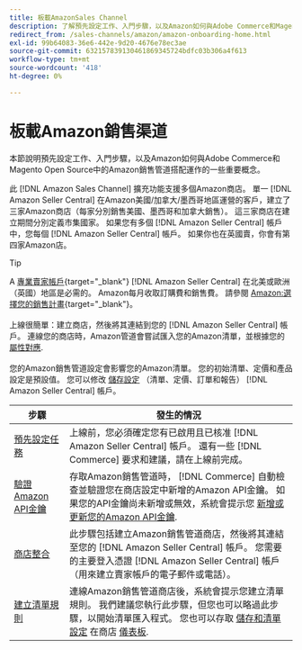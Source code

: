 ```yaml
---
title: 板載AmazonSales Channel
description: 了解預先設定工作、入門步驟，以及Amazon如何與Adobe Commerce和Magento Open Source中的AmazonSales Channel搭配使用。
redirect_from: /sales-channels/amazon/amazon-onboarding-home.html
exl-id: 99b64083-36e6-442e-9d20-4676e78ec3ae
source-git-commit: 632157839130461869345724bdfc03b306a4f613
workflow-type: tm+mt
source-wordcount: '418'
ht-degree: 0%

---
```


# 板載Amazon銷售渠道

本節說明預先設定工作、入門步驟，以及Amazon如何與Adobe Commerce和Magento Open Source中的Amazon銷售管道搭配運作的一些重要概念。

此 [!DNL Amazon Sales Channel] 擴充功能支援多個Amazon商店。 單一 [!DNL Amazon Seller Central] 在Amazon美國/加拿大/墨西哥地區運營的客戶，建立了三家Amazon商店（每家分別銷售美國、墨西哥和加拿大銷售）。 這三家商店在建立期間分別定義市集國家。 如果您有多個 [!DNL Amazon Seller Central] 帳戶中，您每個 [!DNL Amazon Seller Central] 帳戶。 如果你也在英國賣，你會有第四家Amazon店。

>[!TIP]
>
>A [專業賣家帳戶](https://sell.amazon.com/){target=&quot;_blank&quot;} [!DNL Amazon Seller Central] 在北美或歐洲（英國）地區是必需的。 Amazon每月收取訂購費和銷售費。 請參閱 [Amazon:選擇您的銷售計畫](https://sell.amazon.com/pricing.html){target=&quot;_blank&quot;}。<br><br>
>上線很簡單：建立商店，然後將其連結到您的 [!DNL Amazon Seller Central] 帳戶。
>連線您的商店時，Amazon管道會嘗試匯入您的Amazon清單，並根據您的 [屬性對應](./attributes-view.md).<br><br>
>您的Amazon銷售管道設定會影響您的Amazon清單。 您的初始清單、定價和產品設定是預設值。 您可以修改 [儲存設定](./ob-store-review.md) （清單、定價、訂單和報告） [!DNL Amazon Seller Central] 帳戶。

| 步驟 | 發生的情況 |
|--- |--- |
| [預先設定任務](./amazon-pre-setup-tasks.md) | 上線前，您必須確定您有已啟用且已核准 [!DNL Amazon Seller Central] 帳戶。 還有一些 [!DNL Commerce] 要求和建議，請在上線前完成。 |
| [驗證Amazon API金鑰](./amazon-verify-api-key.md) | 存取Amazon銷售管道時， [!DNL Commerce] 自動檢查並驗證您在商店設定中新增的Amazon API金鑰。 如果您的API金鑰尚未新增或無效，系統會提示您 [新增或更新您的Amazon API金鑰](./amazon-verify-api-key.md). |
| [商店整合](./store-integration.md) | 此步驟包括建立Amazon銷售管道商店，然後將其連結至您的 [!DNL Amazon Seller Central] 帳戶。 您需要的主要登入憑證 [!DNL Amazon Seller Central] 帳戶（用來建立賣家帳戶的電子郵件或電話）。 |
| [建立清單規則](./ob-create-listing-rule.md) | 連線Amazon銷售管道商店後，系統會提示您建立清單規則。 我們建議您執行此步驟，但您也可以略過此步驟，以開始清單匯入程式。 您也可以存取 [儲存和清單設定](./ob-store-review.md) 在商店 [儀表板](./amazon-store-dashboard.md). |
